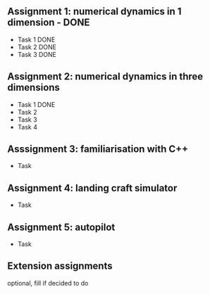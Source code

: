 ## Assignment 1: numerical dynamics in 1 dimension - DONE
- Task 1 DONE
- Task 2 DONE
- Task 3 DONE

## Assignment 2: numerical dynamics in three dimensions 
- Task 1 DONE
- Task 2 
- Task 3 
- Task 4 

## Asssignment 3: familiarisation with C++
- Task

## Assignment 4: landing craft simulator
- Task

## Assignment 5: autopilot
- Task

## Extension assignments
optional, fill if decided to do